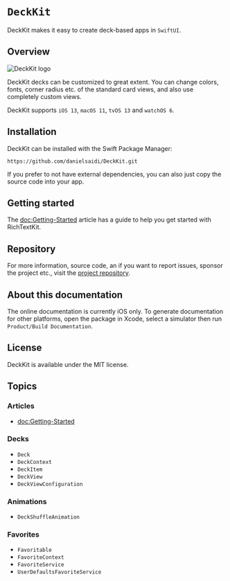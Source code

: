 # ``DeckKit``

DeckKit makes it easy to create deck-based apps in `SwiftUI`.


## Overview

![DeckKit logo](Logo.png)

DeckKit decks can be customized to great extent. You can change colors, fonts, corner radius etc. of the standard card views, and also use completely custom views.

DeckKit supports `iOS 13`, `macOS 11`, `tvOS 13` and `watchOS 6`.



## Installation

DeckKit can be installed with the Swift Package Manager:

```
https://github.com/danielsaidi/DeckKit.git
```

If you prefer to not have external dependencies, you can also just copy the source code into your app.



## Getting started

The <doc:Getting-Started> article has a guide to help you get started with RichTextKit.



## Repository

For more information, source code, an if you want to report issues, sponsor the project etc., visit the [project repository](https://github.com/danielsaidi/DeckKit).



## About this documentation

The online documentation is currently iOS only. To generate documentation for other platforms, open the package in Xcode, select a simulator then run `Product/Build Documentation`.



## License

DeckKit is available under the MIT license.



## Topics

### Articles

- <doc:Getting-Started>

### Decks

- ``Deck``
- ``DeckContext``
- ``DeckItem``
- ``DeckView``
- ``DeckViewConfiguration``

### Animations

- ``DeckShuffleAnimation``

### Favorites

- ``Favoritable``
- ``FavoriteContext``
- ``FavoriteService``
- ``UserDefaultsFavoriteService``
